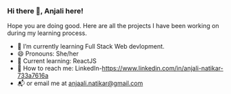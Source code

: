 ### Hi there 👋, Anjali here!

Hope you are doing good.
Here are all the projects I have been working on during my learning process.

- 🌱 I’m currently learning Full Stack Web devlopment. 
- 😄 Pronouns: She/her
- 📕 Current learning: ReactJS
- 📡 How to reach me: LinkedIn-https://www.linkedin.com/in/anjali-natikar-733a7616a
- 📬 or email me at anjaali.natikar@gmail.com
